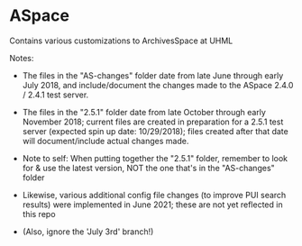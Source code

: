 # ASpace
Contains various customizations to ArchivesSpace at UHML

Notes:

  * The files in the "AS-changes" folder date from late June through early July 2018, and include/document the changes made to the ASpace 2.4.0 / 2.4.1 test server.
  
  * The files in the "2.5.1" folder date from late October through early November 2018; current files are created in preparation for a 2.5.1 test server (expected spin up date: 10/29/2018); files created after that date will document/include actual changes made.

  * Note to self: When putting together the "2.5.1" folder, remember to look for & use the latest version, NOT the one that's in the "AS-changes" folder

  * Likewise, various additional config file changes (to improve PUI search results) were implemented in June 2021; these are not yet reflected in this repo

  * (Also, ignore the 'July 3rd' branch!)
